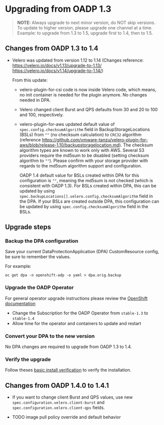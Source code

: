 # Upgrading from OADP 1.3

> **NOTE:** Always upgrade to next minor version, do NOT skip versions. To update to higher version, please upgrade one channel at a time. Example: to upgrade from 1.3 to 1.5, upgrade first to 1.4, then to 1.5.

## Changes from OADP 1.3 to 1.4

- Velero was updated from version 1.12 to 1.14 (Changes reference: https://velero.io/docs/v1.13/upgrade-to-1.13/ https://velero.io/docs/v1.14/upgrade-to-1.14/)

    From this update:

    - velero-plugin-for-csi code is now inside Velero code, which means, no init container is needed for the plugin anymore. No changes needed in DPA.

    - Velero changed client Burst and QPS defaults from 30 and 20 to 100 and 100, respectively.

    - velero-plugin-for-aws updated default value of `spec.config.checksumAlgorithm` field in BackupStorageLocations (BSLs) from `""` (no checksum calculation) to `CRC32` algorithm (reference https://github.com/vmware-tanzu/velero-plugin-for-aws/blob/release-1.10/backupstoragelocation.md). The checksum algorithm types are known to work only with AWS. Several S3 providers require the md5sum to be disabled (setting checksum algorithm to `""`). Please confirm with your storage provider with regards to the md5sum algorithm support and configuration.

        OADP 1.4 default value for BSLs created within DPA for this configuration is `""`, meaning the md5sum is not checked (which is consistent with OADP 1.3). For BSLs created within DPA, this can be updated by using `spec.backupLocations[].velero.config.checksumAlgorithm` field in the DPA. If your BSLs are created outside DPA, this configuration can be updated by using `spec.config.checksumAlgorithm` field in the BSLs.

## Upgrade steps

### Backup the DPA configuration

Save your current DataProtectionApplication (DPA) CustomResource config, be sure to remember the values.

For example:
```
oc get dpa -n openshift-adp -o yaml > dpa.orig.backup
```

### Upgrade the OADP Operator

For general operator upgrade instructions please review the [OpenShift documentation](https://docs.openshift.com/container-platform/4.13/operators/admin/olm-upgrading-operators.html)
* Change the Subscription for the OADP Operator from `stable-1.3` to `stable-1.4`
* Allow time for the operator and containers to update and restart

### Convert your DPA to the new version

No DPA changes are required to upgrade from OADP 1.3 to 1.4.

### Verify the upgrade

Follow theses [basic install verification](../docs/install_olm.md#verify-install) to verify the installation.

## Changes from OADP 1.4.0 to 1.4.1

- If you want to change client Burst and QPS values, use new `spec.configuration.velero.client-burst` and `spec.configuration.velero.client-qps` fields.

- TODO image pull policy override and default behavior